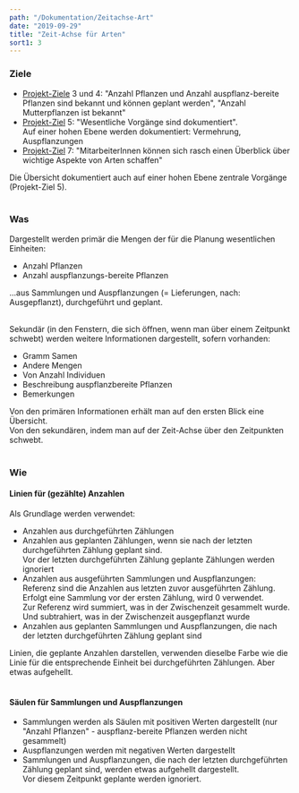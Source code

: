 ```yaml
---
path: "/Dokumentation/Zeitachse-Art"
date: "2019-09-29"
title: "Zeit-Achse für Arten"
sort1: 3
---
```


### Ziele
- [Projekt-Ziele](/Dokumentation/Ziele) 3 und 4: "Anzahl Pflanzen und Anzahl auspflanz-bereite Pflanzen sind bekannt und können geplant werden", "Anzahl Mutterpflanzen ist bekannt"
- [Projekt-Ziel](/Dokumentation/Ziele) 5: "Wesentliche Vorgänge sind dokumentiert".<br/>
  Auf einer hohen Ebene werden dokumentiert: Vermehrung, Auspflanzungen
- [Projekt-Ziel](/Dokumentation/Ziele) 7: "MitarbeiterInnen können sich rasch einen Überblick über wichtige Aspekte von Arten schaffen"

Die Übersicht dokumentiert auch auf einer hohen Ebene zentrale Vorgänge (Projekt-Ziel 5).<br/><br/>

### Was
Dargestellt werden primär die Mengen der für die Planung wesentlichen Einheiten:

- Anzahl Pflanzen
- Anzahl auspflanzungs-bereite Pflanzen

...aus Sammlungen und Auspflanzungen (= Lieferungen, nach: Ausgepflanzt), durchgeführt und geplant.<br/><br/>

Sekundär (in den Fenstern, die sich öffnen, wenn man über einem Zeitpunkt schwebt) werden weitere Informationen dargestellt, sofern vorhanden:

- Gramm Samen
- Andere Mengen
- Von Anzahl Individuen
- Beschreibung auspflanzbereite Pflanzen
- Bemerkungen

Von den primären Informationen erhält man auf den ersten Blick eine Übersicht.<br/>
Von den sekundären, indem man auf der Zeit-Achse über den Zeitpunkten schwebt.<br/><br/>

### Wie

#### Linien für (gezählte) Anzahlen
Als Grundlage werden verwendet:

- Anzahlen aus durchgeführten Zählungen
- Anzahlen aus geplanten Zählungen, wenn sie nach der letzten durchgeführten Zählung geplant sind.<br/>
  Vor der letzten durchgeführten Zählung geplante Zählungen werden ignoriert
- Anzahlen aus ausgeführten Sammlungen und Auspflanzungen:<br/>
  Referenz sind die Anzahlen aus letzten zuvor ausgeführten Zählung.<br/>
  Erfolgt eine Sammlung vor der ersten Zählung, wird 0 verwendet.<br/>
  Zur Referenz wird summiert, was in der Zwischenzeit gesammelt wurde. Und subtrahiert, was in der Zwischenzeit ausgepflanzt wurde
- Anzahlen aus geplanten Sammlungen und Auspflanzungen, die nach der letzten durchgeführten Zählung geplant sind

Linien, die geplante Anzahlen darstellen, verwenden dieselbe Farbe wie die Linie für die entsprechende Einheit bei durchgeführten Zählungen. Aber etwas aufgehellt.<br/><br/>

#### Säulen für Sammlungen und Auspflanzungen
- Sammlungen werden als Säulen mit positiven Werten dargestellt (nur "Anzahl Pflanzen" - auspflanz-bereite Pflanzen werden nicht gesammelt)
- Auspflanzungen werden mit negativen Werten dargestellt
- Sammlungen und Auspflanzungen, die nach der letzten durchgeführten Zählung geplant sind, werden etwas aufgehellt dargestellt.<br/>
  Vor diesem Zeitpunkt geplante werden ignoriert.

